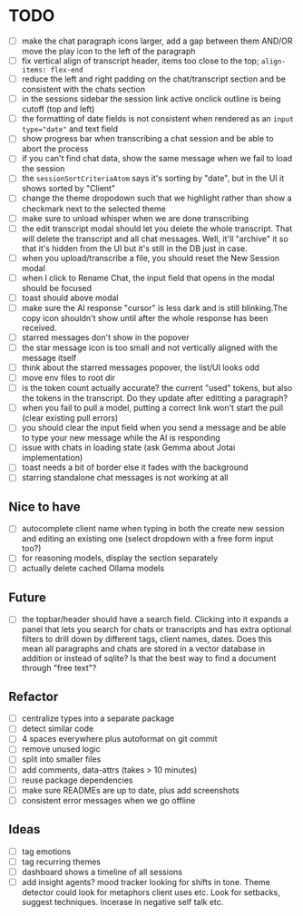 # TODO

- [ ] make the chat paragraph icons larger, add a gap between them AND/OR move the play icon to the left of the paragraph
- [ ] fix vertical align of transcript header, items too close to the top; `align-items: flex-end`
- [ ] reduce the left and right padding on the chat/transcript section and be consistent with the chats section
- [ ] in the sessions sidebar the session link active onclick outline is being cutoff (top and left)
- [ ] the formatting of date fields is not consistent when rendered as an `input type="date"` and text field
- [ ] show progress bar when transcribing a chat session and be able to abort the process
- [ ] if you can't find chat data, show the same message when we fail to load the session
- [ ] the `sessionSortCriteriaAtom` says it's sorting by "date", but in the UI it shows sorted by "Client"
- [ ] change the theme dropodown such that we highlight rather than show a checkmark next to the selected theme
- [ ] make sure to unload whisper when we are done transcribing
- [ ] the edit transcript modal should let you delete the whole transcript. That will delete the transcript and all chat messages. Well, it'll "archive" it so that it's hidden from the UI but it's still in the DB just in case.
- [ ] when you upload/transcribe a file, you should reset the New Session modal
- [ ] when I click to Rename Chat, the input field that opens in the modal should be focused
- [ ] toast should above modal
- [ ] make sure the AI response "cursor" is less dark and is still blinking.The copy icon shouldn't show until after the whole response has been received.
- [ ] starred messages don't show in the popover
- [ ] the star message icon is too small and not vertically aligned with the message itself
- [ ] think about the starred messages popover, the list/UI looks odd
- [ ] move env files to root dir
- [ ] is the token count actually accurate? the current "used" tokens, but also the tokens in the transcript. Do they update after edititing a paragraph?
- [ ] when you fail to pull a model, putting a correct link won't start the pull (clear existing pull errors)
- [ ] you should clear the input field when you send a message and be able to type your new message while the AI is responding
- [ ] issue with chats in loading state (ask Gemma about Jotai implementation)
- [ ] toast needs a bit of border else it fades with the background
- [ ] starring standalone chat messages is not working at all

## Nice to have

- [ ] autocomplete client name when typing in both the create new session and editing an existing one (select dropdown with a free form input too?)
- [ ] for reasoning models, display the <think> section separately
- [ ] actually delete cached Ollama models

## Future

- [ ] the topbar/header should have a search field. Clicking into it expands a panel that lets you search for chats or transcripts and has extra optional filters to drill down by different tags, client names, dates. Does this mean all paragraphs and chats are stored in a vector database in addition or instead of sqlite? Is that the best way to find a document through "free text"?

## Refactor

- [ ] centralize types into a separate package
- [ ] detect similar code
- [ ] 4 spaces everywhere plus autoformat on git commit
- [ ] remove unused logic
- [ ] split into smaller files
- [ ] add comments, data-attrs (takes > 10 minutes)
- [ ] reuse package dependencies
- [ ] make sure READMEs are up to date, plus add screenshots
- [ ] consistent error messages when we go offline

## Ideas

- [ ] tag emotions
- [ ] tag recurring themes
- [ ] dashboard shows a timeline of all sessions
- [ ] add insight agents? mood tracker looking for shifts in tone. Theme detector could look for metaphors client uses etc. Look for setbacks, suggest techniques. Incerase in negative self talk etc.
